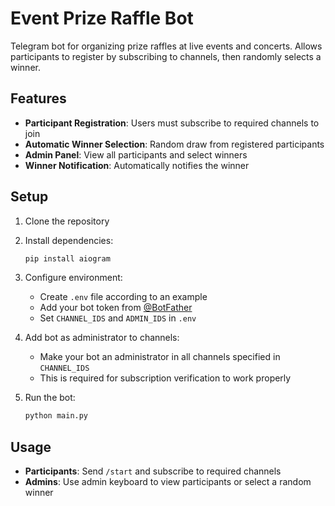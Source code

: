 # Event Prize Raffle Bot

Telegram bot for organizing prize raffles at live events and concerts. Allows participants to register by subscribing to channels, then randomly selects a winner.

## Features

- **Participant Registration**: Users must subscribe to required channels to join
- **Automatic Winner Selection**: Random draw from registered participants
- **Admin Panel**: View all participants and select winners
- **Winner Notification**: Automatically notifies the winner

## Setup

1. Clone the repository
2. Install dependencies:
   ```bash
   pip install aiogram
   ```

3. Configure environment:
   - Create `.env` file according to an example
   - Add your bot token from [@BotFather](https://t.me/BotFather)
   - Set `CHANNEL_IDS` and `ADMIN_IDS` in `.env`

4. Add bot as administrator to channels:
   - Make your bot an administrator in all channels specified in `CHANNEL_IDS`
   - This is required for subscription verification to work properly

5. Run the bot:
   ```bash
   python main.py
   ```

## Usage

- **Participants**: Send `/start` and subscribe to required channels
- **Admins**: Use admin keyboard to view participants or select a random winner

